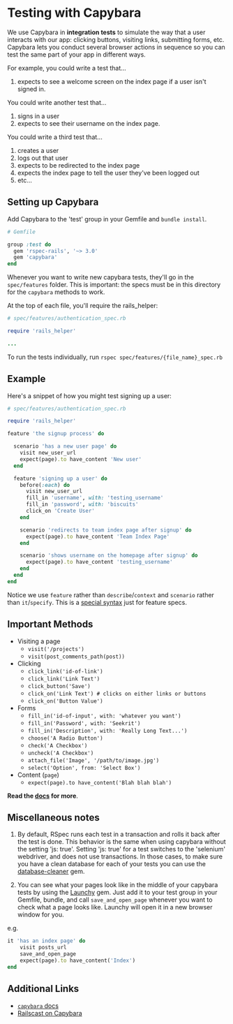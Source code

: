 # Testing with Capybara

We use Capybara in **integration tests** to simulate the way that a user
interacts with our app: clicking buttons, visiting links, submitting
forms, etc. Capybara lets you conduct several browser actions in
sequence so you can test the same part of your app in different ways.

For example, you could write a test that...

1. expects to see a welcome screen on the index page if a user isn't
signed in.

You could write another test that...

1. signs in a user
2. expects to see their username on the index page.

You could write a third test that...

1. creates a user
2. logs out that user
3. expects to be redirected to the index page
4. expects the index page to tell the user they've been logged out
5. etc...

## Setting up Capybara

Add Capybara to the 'test' group in your Gemfile and `bundle install`.

```ruby
# Gemfile

group :test do
  gem 'rspec-rails', '~> 3.0'
  gem 'capybara'
end
```

Whenever you want to write new capybara tests, they'll go in the
`spec/features` folder.  This is important: the specs must be
in this directory for the `capybara` methods to work.

At the top of each file, you'll
require the rails_helper:

```ruby
# spec/features/authentication_spec.rb

require 'rails_helper'

...
```

To run the tests individually, run `rspec
spec/features/{file_name}_spec.rb`

## Example

Here's a snippet of how you might test signing up a user:

```ruby
# spec/features/authentication_spec.rb

require 'rails_helper'

feature 'the signup process' do

  scenario 'has a new user page' do
    visit new_user_url
    expect(page).to have_content 'New user'
  end

  feature 'signing up a user' do
    before(:each) do
      visit new_user_url
      fill_in 'username', with: 'testing_username'
      fill_in 'password', with: 'biscuits'
      click_on 'Create User'
    end

    scenario 'redirects to team index page after signup' do
      expect(page).to have_content 'Team Index Page'
    end

    scenario 'shows username on the homepage after signup' do
      expect(page).to have_content 'testing_username'
    end
  end
end
```

Notice we use `feature` rather than `describe`/`context` and `scenario`
rather than `it`/`specify`. This is a [special syntax][capybara-syntax]
just for feature specs.

## Important Methods

*  Visiting a page
	*  `visit('/projects')`
	*	 `visit(post_comments_path(post))`
*  Clicking
	*  `click_link('id-of-link')`
	*  `click_link('Link Text')`
	*  `click_button('Save')`
	*  `click_on('Link Text') # clicks on either links or buttons`
	*  `click_on('Button Value')`
*  Forms
	*  `fill_in('id-of-input', with: 'whatever you want')`
    *  `fill_in('Password', with: 'Seekrit')`
    *  `fill_in('Description', with: 'Really Long Text...')`
	*  `choose('A Radio Button')`
	*  `check('A Checkbox')`
	*  `uncheck('A Checkbox')`
	*  `attach_file('Image', '/path/to/image.jpg')`
	*  `select('Option', from: 'Select Box')`
*  Content (`page`)
	* `expect(page).to have_content('Blah blah blah')`

**Read the [docs][capybara-docs] for more**.

## Miscellaneous notes

1. By default, RSpec runs each test in a transaction and rolls it back after the
   test is done. This behavior is the same when using capybara without
   the setting 'js: true'. Setting 'js: true' for a test switches to
   the 'selenium' webdriver, and does not use transactions.
   In those cases, to make sure you have a clean database for each
   of your tests you can use the [database-cleaner][db-cleaner] gem.

2. You can see what your pages look like in the middle of your capybara
   tests by using the [Launchy] gem. Just add it to your test group in
   your Gemfile, bundle, and call `save_and_open_page` whenever you want
   to check what a page looks like. Launchy will open it in a new
   browser window for you.

e.g.

```ruby
it 'has an index page' do
	visit posts_url
	save_and_open_page
	expect(page).to have_content('Index')
end
```

## Additional Links

*  [`capybara` docs][capybara-docs]
*  [Railscast on Capybara](http://railscasts.com/episodes/257-request-specs-and-capybara)

[capybara-docs]: http://rdoc.info/github/jnicklas/capybara#The_DSL
[db-cleaner]: https://github.com/bmabey/database_cleaner
[Launchy]: http://rubygems.org/gems/launchy
[capybara-syntax]: https://www.relishapp.com/rspec/rspec-rails/docs/feature-specs/feature-spec
